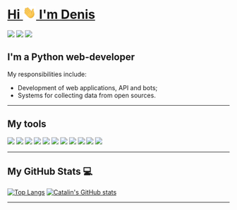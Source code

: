 # [Hi <img src="https://raw.githubusercontent.com/ABSphreak/ABSphreak/master/gifs/Hi.gif" width="30px"> I'm Denis][website]
[<img height="30" src="https://img.shields.io/badge/Telegram-2CA5E0?style=for-the-badge&logo=telegram&logoColor=white" />][telegram]
[<img height="30" src = "https://img.shields.io/badge/Discord-7289DA?style=for-the-badge&logo=discord&logoColor=white">][discord] 
[<img height="30" src="https://img.shields.io/badge/Gmail-D14836?style=for-the-badge&logo=gmail&logoColor=white" />][gmail]

## I'm a Python web-developer

My responsibilities include:

- Development of web applications, API and bots;
- Systems for collecting data from open sources.

---

## My tools

<p>
<img src="https://img.shields.io/badge/Python-FFD43B?style=for-the-badge&logo=python&logoColor=blue" />
<img src="https://img.shields.io/badge/Django-092E20?style=for-the-badge&logo=django&logoColor=green" />
<img src="https://img.shields.io/badge/django%20rest-ff1709?style=for-the-badge&logo=django&logoColor=white" />
<img src="https://img.shields.io/badge/celery-%2337814A.svg?&style=for-the-badge&logo=celery&logoColor=white" />
<img src="https://img.shields.io/badge/Docker-2CA5E0?style=for-the-badge&logo=docker&logoColor=white" />
<img src="https://img.shields.io/badge/redis-CC0000.svg?&style=for-the-badge&logo=redis&logoColor=white" />
<img src="https://img.shields.io/badge/PostgreSQL-316192?style=for-the-badge&logo=postgresql&logoColor=white" />
<img src="https://img.shields.io/badge/MySQL-005C84?style=for-the-badge&logo=mysql&logoColor=white" />
<img src="https://img.shields.io/badge/Pandas-2C2D72?style=for-the-badge&logo=pandas&logoColor=white" />
<img src="https://img.shields.io/badge/Selenium-43B02A?style=for-the-badge&logo=Selenium&logoColor=white" />
<img src="https://sentry-brand.storage.googleapis.com/sentry-logo-black.png" height="28" style="background: aliceblue" />
</p>


---

## My GitHub Stats 💻

[![Top Langs](https://github-readme-stats.vercel.app/api/top-langs/?username=DanielMorez&hide=java,html,css&theme=dracula)](https://github.com/anuraghazra/github-readme-stats) [![Catalin's GitHub stats](https://github-readme-stats.vercel.app/api?username=DanielMorez&theme=dracula)](https://github.com/anuraghazra/github-readme-stats)


[telegram]: https://t.me/DenisDuginov
[discord]: https://discord.com/users/0113
[website]: #
[gmail]: mailto:denisduginov17@gmail.com
[instagram]: https://www.instagram.com/danielmorezzz/

---

